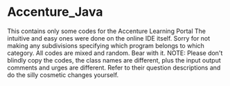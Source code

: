 # Accenture_Java
This contains only some codes for the Accenture Learning Portal
The intuitive and easy ones were done on the online IDE itself. Sorry for not making any subdivisions specifying which program belongs to which category. All codes are mixed and random. Bear with it.
NOTE: Please don't blindly copy the codes, the class names are different, plus the input output comments and urges are different. Refer to their question descriptions and do the silly cosmetic changes yourself.
